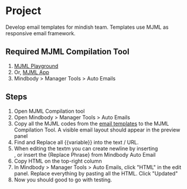 # Project
Develop email templates for mindish team.
Templates use MJML as responsive email framework.

## Required MJML Compilation Tool
1. [MJML Playground](https://mjml.io/try-it-live/)
2. Or, [MJML App](https://mjmlio.github.io/mjml-app/)
3. Mindbody > Manager Tools > Auto Emails

## Steps
1. Open MJML Compilation tool
2. Open Mindbody > Manager Tools > Auto Emails
3. Copy all the MJML codes from the [email templates](https://github.com/traverseworks/mindish-email) to the MJML Compilation Tool. A visible email layout should appear in the preview panel
4. Find and Replace all {{variable}} into the text / URL. 
5. When editing the textm you can create newline by inserting <br/>, or insert the {Replace Phrase} from Mindbody Auto Email
7. Copy HTML on the top-right column
8. In Mindbody > Manager Tools > Auto Emails, click "HTML" in the edit panel. Replace everything by pasting all the HTML. Click "Updated"
9. Now you should good to go with testing.
